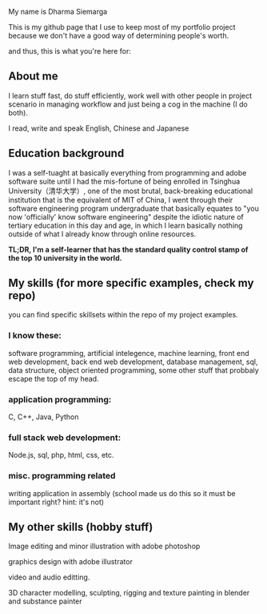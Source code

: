 My name is Dharma Siemarga

This is my github page that I use to keep most of my portfolio project because we don't have a good way of determining people's worth.

and thus, this is what you're here for:

## About me
I learn stuff fast, do stuff efficiently, work well with other people in project scenario in managing workflow and just being a cog in the machine (I do both).

I read, write and speak English, Chinese and Japanese


## Education background
I was a self-tuaght at basically everything from programming and adobe software suite until I had the mis-fortune of being enrolled in Tsinghua University（清华大学）, one of the most brutal, back-breaking educational institution that is the equivalent of MIT of China, I went through their software engineering program undergraduate that basically equates to "you now 'officially' know software engineering" despite the idiotic nature of tertiary education in this day and age, in which I learn basically nothing outside of what I already know through online resources.


**TL;DR, I'm a self-learner that has the standard quality control stamp of the top 10 university in the world.**



## My skills (for more specific examples, check my repo)
you can find specific skillsets within the repo of my project examples.

### I know these:
software programming, artificial intelegence, machine learning, front end web development, back end web development, database management, sql, data structure, object oriented programming, some other stuff that probbaly escape the top of my head.

### application programming:
C, C++, Java, Python

### full stack web development:
Node.js, sql, php, html, css, etc.

### misc. programming related
writing application in assembly (school made us do this so it must be important right? hint: it's not)

## My other skills (hobby stuff)
Image editing and minor illustration with adobe photoshop

graphics design with adobe illustrator

video and audio editting.

3D character modelling, sculpting, rigging and texture painting in blender and substance painter
